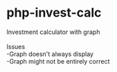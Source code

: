 # php-invest-calc
Investment calculator with graph\
\
Issues\
-Graph doesn't always display\
-Graph might not be entirely correct
